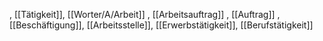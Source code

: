 , [[Tätigkeit]], [[Worter/A/Arbeit]]
, [[Arbeitsauftrag]]
, [[Auftrag]]
, [[Beschäftigung]], [[Arbeitsstelle]], [[Erwerbstätigkeit]], [[Berufstätigkeit]]